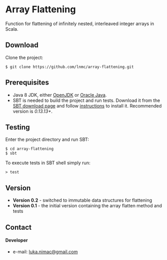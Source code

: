 Array Flattening
======
Function for flattening of infinitely nested, interleaved integer arrays in Scala.

## Download
Clone the project:
```
$ git clone https://github.com/lnmc/array-flattening.git
```

## Prerequisites
* Java 8 JDK, either [OpenJDK](http://openjdk.java.net/install/) or 
[Oracle Java](http://www.oracle.com/technetwork/java/javase/downloads/index.html).
* SBT is needed to build the project and run tests. Download it from the 
[SBT download page](http://www.scala-sbt.org/download.html) and follow [instructions](http://www.scala-sbt.org/0.13/docs/Setup.html)
to install it. Recommended version is *0.13.13+*.


## Testing
Enter the project directory and run SBT:
```
$ cd array-flattening 
$ sbt
```

To execute tests in SBT shell simply run:
```
> test
```

## Version 
* **Version 0.2** - switched to immutable data structures for flattening
* **Version 0.1** - the initial version containing the array flatten method and tests

## Contact
#### Developer
* e-mail: luka.nimac@gmail.com 
